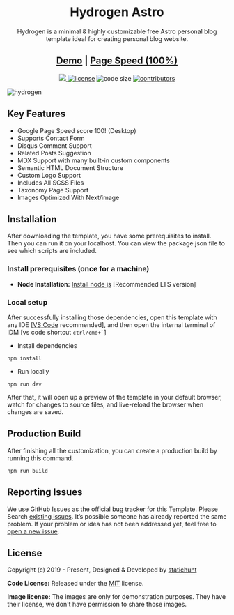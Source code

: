 <h1 align=center>Hydrogen Astro</h1>
<p align=center>Hydrogen is a minimal & highly customizable free Astro personal blog template ideal for creating personal blog website.</p>
<h2 align="center"> <a target="_blank" href="https://hydrogen-nextjs.vercel.app/" rel="nofollow">Demo</a> | <a  target="_blank" href="https://pagespeed.web.dev/report?url=https%3A%2F%2Fhydrogen-nextjs.vercel.app%2F&form_factor=desktop">Page Speed (100%)</a>
</h2>

<p align=center>
  <a href="https://github.com/vercel/next.js/releases/tag/v13.0.6" alt="Contributors">
    <img src="https://img.shields.io/static/v1?label=NEXTJS&message=13.0&color=000&logo=nextjs" />
  </a>

  <a href="https://github.com/statichunt/hydrogen-nextjs/blob/main/LICENSE">
    <img src="https://img.shields.io/github/license/statichunt/hydrogen-nextjs" alt="license"></a>

  <img src="https://img.shields.io/github/languages/code-size/statichunt/hydrogen-nextjs" alt="code size">

  <a href="https://github.com/statichunt/hydrogen-nextjs/graphs/contributors">
    <img src="https://img.shields.io/github/contributors/statichunt/hydrogen-nextjs" alt="contributors"></a>
</p>

![hydrogen](https://statichunt.com/themes/nextjs-hydrogen.png)

## Key Features

- Google Page Speed score 100! (Desktop)
- Supports Contact Form
- Disqus Comment Support
- Related Posts Suggestion
- MDX Support with many built-in custom components
- Semantic HTML Document Structure
- Custom Logo Support
- Includes All SCSS Files
- Taxonomy Page Support
- Images Optimized With Next/image

<!-- installation -->
## Installation

After downloading the template, you have some prerequisites to install. Then you can run it on your localhost. You can view the package.json file to see which scripts are included.

### Install prerequisites (once for a machine)

- **Node Installation:** [Install node js](https://nodejs.org/en/download/) [Recommended LTS version]

### Local setup

After successfully installing those dependencies, open this template with any IDE [[VS Code](https://code.visualstudio.com/) recommended], and then open the internal terminal of IDM [vs code shortcut <code>ctrl/cmd+\`</code>]

- Install dependencies

```
npm install
```

- Run locally

```
npm run dev
```

After that, it will open up a preview of the template in your default browser, watch for changes to source files, and live-reload the browser when changes are saved.

## Production Build

After finishing all the customization, you can create a production build by running this command.

```
npm run build
```

<!-- reporting issue -->
## Reporting Issues

We use GitHub Issues as the official bug tracker for this Template. Please Search [existing issues](https://github.com/statichunt/hydrogen-nextjs/issues). It’s possible someone has already reported the same problem.
If your problem or idea has not been addressed yet, feel free to [open a new issue](https://github.com/statichunt/hydrogen-nextjs/issues).

<!-- licence -->
## License

Copyright (c) 2019 - Present, Designed & Developed by [statichunt](https://statichunt.com)

**Code License:** Released under the [MIT](https://github.com/statichunt/hydrogen-nextjs/blob/main/LICENSE) license.

**Image license:** The images are only for demonstration purposes. They have their license, we don't have permission to share those images.
